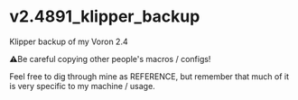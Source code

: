 # v2.4891_klipper_backup
Klipper backup of my Voron 2.4

⚠️Be careful copying other people's macros / configs!

Feel free to dig through mine as REFERENCE, but remember that much of it is very specific to my machine / usage.
